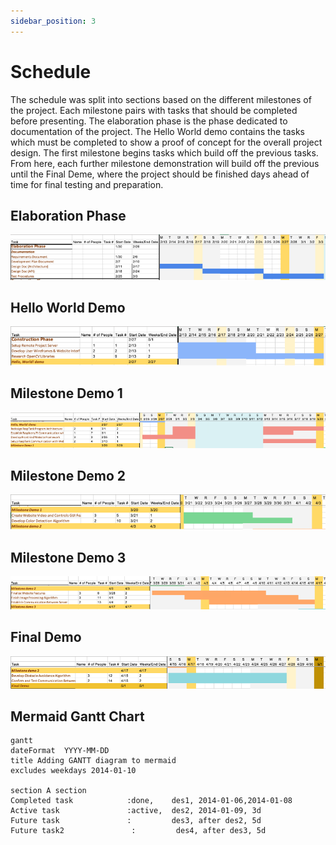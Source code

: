 ```yaml
---
sidebar_position: 3
---
```


# Schedule
The schedule was split into sections based on the different milestones of the project. Each milestone pairs with tasks that should be completed before presenting. The elaboration phase is the phase dedicated to documentation of the project. The Hello World demo contains the tasks which must be completed to show a proof of concept for the overall project design. The first milestone begins tasks which build off the previous tasks. From here, each further milestone demonstration will build off the previous until the Final Deme, where the project should be finished days ahead of time for final testing and preparation. 

## Elaboration Phase
![](assets/Elaboration.png)

## Hello World Demo
![](assets/HelloWorldDemo.png)

## Milestone Demo 1
![](assets/MilestoneDemo1.png)

## Milestone Demo 2
![](assets/MilestoneDemo2.png)

## Milestone Demo 3
![](assets/MilestoneDemo3.png)

## Final Demo
![](assets/FinalDemo.png)

## Mermaid Gantt Chart
```mermaid
gantt
dateFormat  YYYY-MM-DD
title Adding GANTT diagram to mermaid
excludes weekdays 2014-01-10

section A section
Completed task            :done,    des1, 2014-01-06,2014-01-08
Active task               :active,  des2, 2014-01-09, 3d
Future task               :         des3, after des2, 5d
Future task2               :         des4, after des3, 5d
```
